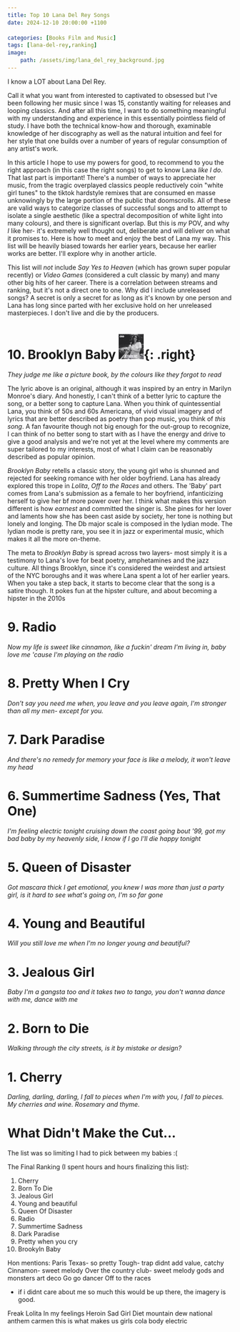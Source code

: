 ```yaml
---
title: Top 10 Lana Del Rey Songs
date: 2024-12-10 20:00:00 +1100

categories: [Books Film and Music]
tags: [lana-del-rey,ranking]
image:
    path: /assets/img/lana_del_rey_background.jpg
---
```


I know a LOT about Lana Del Rey.

Call it what you want from interested to captivated to obsessed but I've been following her music since I was 15, constantly waiting for releases and looping classics. And after all this time, I want to do something meaningful with my understanding and experience in this essentially pointless field of study. I have both the technical know-how and thorough, examinable knowledge of her discography as well as the natural intuition and feel for her style that one builds over a number of years of regular consumption of any artist's work. 

In this article I hope to use my powers for good, to recommend to you the right approach (in this case the right songs) to get to know Lana *like I do*. That last part is important! There's a number of ways to appreciate her music, from the tragic overplayed classics people reductively coin "white girl tunes" to the tiktok hardstyle remixes that are consumed en masse unknowingly by the large portion of the public that doomscrolls. All of these are valid ways to categorize classes of successful songs and to attempt to isolate a single aesthetic (like a spectral decomposition of white light into many colours), and there is significant overlap. But this is *my* POV, and why *I* like her- it's extremely well thought out, deliberate and will deliver on what it promises to. Here is how to meet and enjoy the best of Lana my way. This list will be heavily biased towards her earlier years, because her earlier works are better. I'll explore why in another article. 

This list will *not* include *Say Yes to Heaven* (which has grown super popular recently) or *Video Games* (considered a cult classic by many) and many other big hits of her career. There is a correlation between streams and ranking, but it's not a direct one to one. Why did I include unreleased songs? A secret is only a secret for as long as it's known by one person and Lana has long since parted with her exclusive hold on her unreleased masterpieces. I don't live and die by the producers.

# 10. Brooklyn Baby ![ultraviolence album cover](/assets/img/ultraviolence_preview.jpg){: .right}

*They judge me like a picture book, by the colours like they forgot to read*

The lyric above is an original, although it was inspired by an entry in Marilyn Monroe's diary. And honestly, I can't think of a better lyric to capture the song, or a better song to capture Lana. When you think of quintessential Lana, you think of 50s and 60s Americana, of vivid visual imagery and of lyrics that are better described as poetry than pop music, you think of *this song*. A fan favourite though not big enough for the out-group to recognize, I can think of no better song to start with as I have the energy and drive to give a good analysis and we're not yet at the level where my comments are super tailored to my interests, most of what I claim can be reasonably described as popular opinion.

*Brooklyn Baby* retells a classic story, the young girl who is shunned and rejected for seeking romance with her older boyfriend. Lana has already explored this trope in *Lolita*, *Off to the Races* and others. The 'Baby' part comes from Lana's submission as a female to her boyfriend, infanticizing herself to give her bf more power over her. I think what makes this version different is how *earnest* and committed the singer is. She pines for her lover and laments how she has been cast aside by society, her tone is nothing but lonely and longing. The Db major scale is composed in the lydian mode. The lydian mode is pretty rare, you see it in jazz or experimental music, which makes it all the more on-theme.

The meta to *Brooklyn Baby* is spread across two layers- most simply it is a testimony to Lana's love for beat poetry, amphetamines and the jazz culture. All things Brooklyn, since it's considered the weirdest and artsiest of the NYC boroughs and it was where Lana spent a lot of her earlier years. When you take a step back, it starts to become clear that the song is a satire though. It pokes fun at the hipster culture, and about becoming a hipster in the 2010s


# 9. Radio
*Now my life is sweet like cinnamon, like a fuckin' dream I'm living in, baby love me 'cause I'm playing on the radio*

# 8. Pretty When I Cry
*Don't say you need me when, you leave and you leave again, I'm stronger than all my men- except for you.*

# 7. Dark Paradise
*And there's no remedy for memory your face is like a melody, it won't leave my head*

# 6. Summertime Sadness (Yes, That One)
*I'm feeling electric tonight cruising down the coast going bout '99, got my bad baby by my heavenly side, I know if I go I'll die happy tonight*

# 5. Queen of Disaster
*Got mascara thick I get emotional, you knew I was more than just a party girl, is it hard to see what's going on, I'm so far gone*

# 4. Young and Beautiful
*Will you still love me when I'm no longer young and beautiful?*

# 3. Jealous Girl
*Baby I'm a gangsta too and it takes two to tango, you don't wanna dance with me, dance with me*

# 2. Born to Die
*Walking through the city streets, is it by mistake or design?*

# 1. Cherry
*Darling, darling, darling, I fall to pieces when I'm with you, I fall to pieces. My cherries and wine. Rosemary and thyme.*

# What Didn't Make the Cut...

The list was so limiting I had to pick between my babies :(


The Final Ranking (I spent hours and hours finalizing this list):
1. Cherry
2. Born To Die
3. Jealous Girl
4. Young and beautiful
5. Queen Of Disaster
6. Radio
7. Summertime Sadness
8. Dark Paradise
9. Pretty when you cry
10. Brookyln Baby


Hon mentions:
Paris Texas- so pretty
Tough- trap didnt add value, catchy
Cinnamon- sweet melody
Over the country club- sweet melody
gods and monsters
art deco
Go go dancer
Off to the races
- if i didnt care about me so much this would be up there, the imagery is good.

Freak
Lolita
In my feelings
Heroin
Sad Girl
Diet mountain dew
national anthem
carmen
this is what makes us girls
cola
body electric

